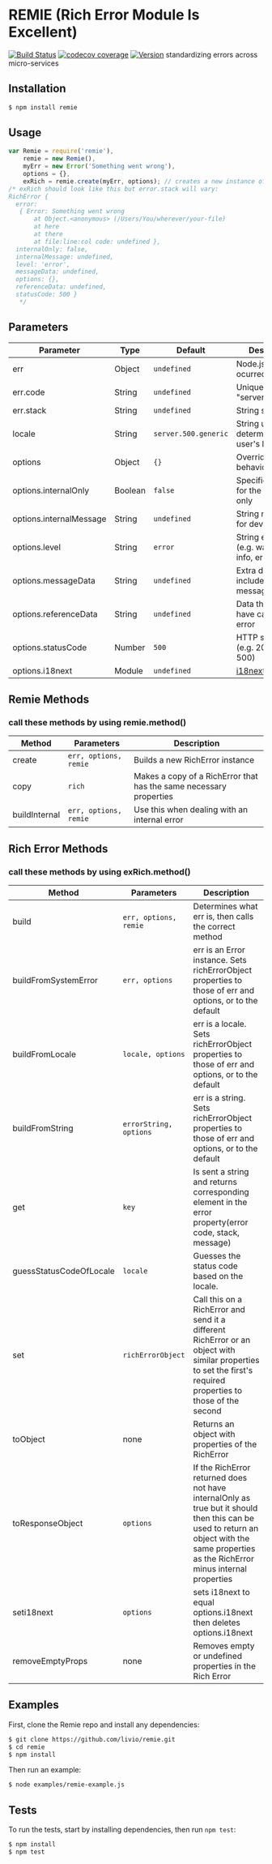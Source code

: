 # REMIE (Rich Error Module Is Excellent)
[![Build Status](https://img.shields.io/travis/livio/remie.svg)](https://travis-ci.org/livio/remie)
[![codecov coverage](https://img.shields.io/codecov/c/github/livio/remie.svg)](https://codecov.io/gh/livio/remie)
[![Version](https://img.shields.io/npm/v/remie.svg)](http://npm.im/remie)
standardizing errors across micro-services

## Installation
```bash
$ npm install remie
```

## Usage
```js
var Remie = require('remie'),
	remie = new Remie(),
	myErr = new Error('Something went wrong'),
	options = {},
	exRich = remie.create(myErr, options); // creates a new instance of Rich Error
/* exRich should look like this but error.stack will vary:
RichError {
  error: 
   { Error: Something went wrong
       at Object.<anonymous> (/Users/You/wherever/your-file)
       at here
       at there
       at file:line:col code: undefined },
  internalOnly: false,
  internalMessage: undefined,
  level: 'error',
  messageData: undefined,
  options: {},
  referenceData: undefined,
  statusCode: 500 }
   */
```

## Parameters
| Parameter | Type | Default | Description | Required |
|-----------|------|---------|-------------|----------|
| err | Object | ```undefined``` | Node.js error that ocurred | ```yes``` |
| err.code | String | ```undefined``` | Unique string "server.400.error" | ```no``` |
| err.stack | String | ```undefined``` | String stack trace | ```no``` |
| locale | String | ```server.500.generic``` | String used to determine the user's language | ```no``` |
| options | Object | ```{}``` | Overrides default behaviors | ```no``` |
| options.internalOnly | Boolean | ```false``` | Specifies an error for the developer only | ```no``` |
| options.internalMessage | String | ```undefined``` | String message for developer | ```no``` |
| options.level | String | ```error``` | String error level (e.g. warning, info, error, trace) | ```no``` |
| options.messageData | String | ```undefined``` | Extra data included in the message | ```no``` |
| options.referenceData | String | ```undefined``` | Data that may have caused the error | ```no``` |
| options.statusCode | Number | ```500``` | HTTP status code (e.g. 200, 400, 500) | ```no``` |
| options.i18next | Module | ```undefined``` | [i18next](http://i18next.com/docs/) | ```no```|

## Remie Methods
### call these methods by using remie.method()
| Method | Parameters | Description |
|--------|------------|-------------|
| create | ```err, options, remie``` | Builds a new RichError instance |
| copy | ```rich``` | Makes a copy of a RichError that has the same necessary properties |
| buildInternal | ```err, options, remie``` | Use this when dealing with an internal error |

## Rich Error Methods
### call these methods by using exRich.method()
| Method | Parameters | Description |
|--------|------------|-------------|
| build | ```err, options, remie``` | Determines what err is, then calls the correct method |
| buildFromSystemError | ```err, options``` | err is an Error instance. Sets richErrorObject properties to those of err and options, or to the default |
| buildFromLocale | ```locale, options``` | err is a locale. Sets richErrorObject properties to those of err and options, or to the default |
| buildFromString | ```errorString, options``` | err is a string. Sets richErrorObject properties to those of err and options, or to the default |
| get | ```key``` | Is sent a string and returns corresponding element in the error property(error code, stack, message) |
| guessStatusCodeOfLocale | ```locale``` | Guesses the status code based on the locale. |
| set | ```richErrorObject``` | Call this on a RichError and send it a different RichError or an object with similar properties to set the first's required properties to those of the second |
| toObject | none | Returns an object with properties of the RichError |
| toResponseObject | ```options``` | If the RichError returned does not have internalOnly as true but it should then this can be used to return an object with the same properties as the RichError minus internal properties |
| seti18next | ```options``` | sets i18next to equal options.i18next then deletes options.i18next |
| removeEmptyProps | none | Removes empty or undefined properties in the Rich Error |

## Examples
First, clone the Remie repo and install any dependencies:
```bash
$ git clone https://github.com/livio/remie.git
$ cd remie
$ npm install
```
Then run an example:
```bash
$ node examples/remie-example.js
```

## Tests
To run the tests, start by installing dependencies, then run ```npm test```:
```bash
$ npm install
$ npm test
```